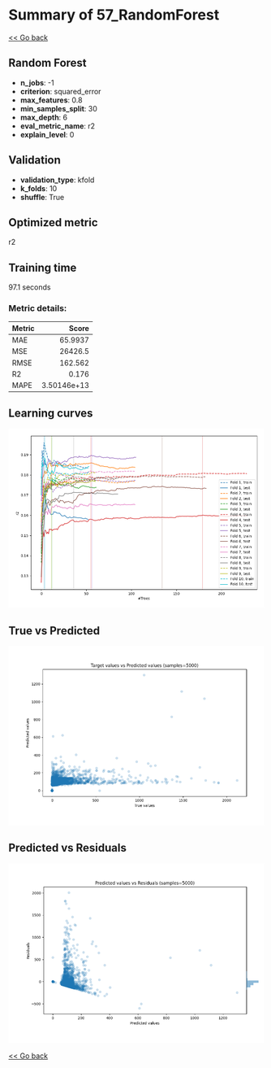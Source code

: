 # Summary of 57_RandomForest

[<< Go back](../README.md)


## Random Forest
- **n_jobs**: -1
- **criterion**: squared_error
- **max_features**: 0.8
- **min_samples_split**: 30
- **max_depth**: 6
- **eval_metric_name**: r2
- **explain_level**: 0

## Validation
 - **validation_type**: kfold
 - **k_folds**: 10
 - **shuffle**: True

## Optimized metric
r2

## Training time

97.1 seconds

### Metric details:
| Metric   |           Score |
|:---------|----------------:|
| MAE      |    65.9937      |
| MSE      | 26426.5         |
| RMSE     |   162.562       |
| R2       |     0.176       |
| MAPE     |     3.50146e+13 |



## Learning curves
![Learning curves](learning_curves.png)
## True vs Predicted

![True vs Predicted](true_vs_predicted.png)


## Predicted vs Residuals

![Predicted vs Residuals](predicted_vs_residuals.png)



[<< Go back](../README.md)
